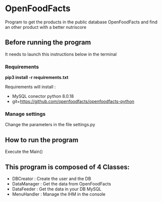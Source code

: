 # OpenFoodFacts
Program to get the products in the public database OpenFoodFacts and find an
other product with a better nutriscore

## Before running the program
It needs to launch this instructions below in the terminal 

### Requirements
**pip3 install -r requirements.txt**

Requirements will install :
* MySQL conector python 8.0.18
* git+https://github.com/openfoodfacts/openfoodfacts-python

### Manage settings
Change the parameters in the file settings.py

## How to run the program
Execute the Main()

## This program is composed of 4 Classes:
- DBCreator : Create the user and the DB
- DataManager : Get the data from OpenFoodFacts 
- DataFeeder : Get the data in your DB MySQL
- MenuHandler : Manage the IHM in the console
